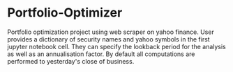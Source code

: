 # Portfolio-Optimizer
Portfolio optimization project using web scraper on yahoo finance. 
User provides a dictionary of security names and yahoo symbols in the first jupyter notebook cell. They can specify the lookback period for the analysis as well as an annualisation factor. By default all computations are performed to yesterday's close of business.
